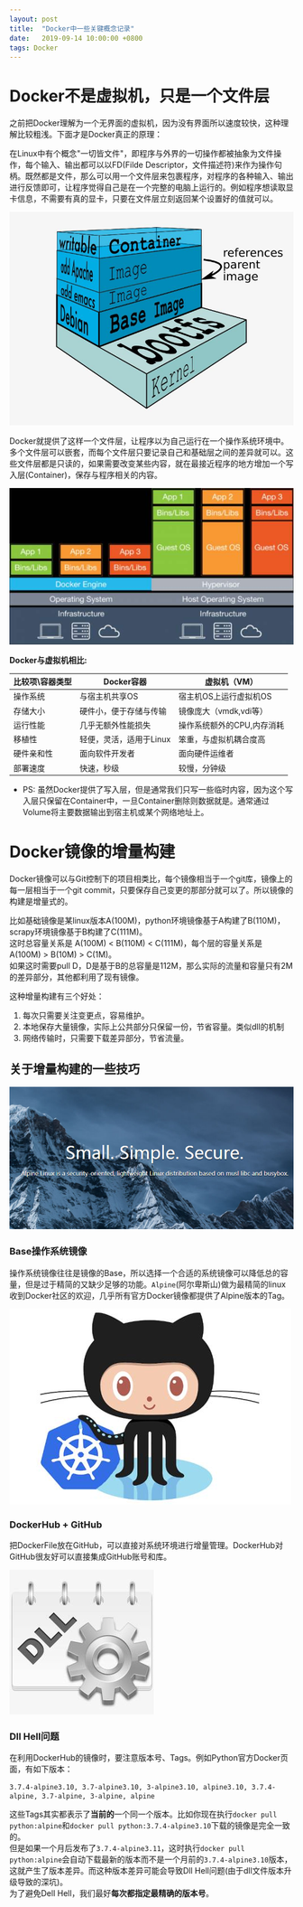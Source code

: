 ```yaml
---
layout: post
title:  "Docker中一些关键概念记录"
date:   2019-09-14 10:00:00 +0800
tags: Docker
---
```


# Docker不是虚拟机，只是一个文件层
之前把Docker理解为一个无界面的虚拟机，因为没有界面所以速度较快，这种理解比较粗浅。下面才是Docker真正的原理：

在Linux中有个概念"一切皆文件"，即程序与外界的一切操作都被抽象为文件操作，每个输入、输出都可以以FD(Filde Descriptor，文件描述符)来作为操作句柄。既然都是文件，那么可以用一个文件层来包裹程序，对程序的各种输入、输出进行反馈即可，让程序觉得自己是在一个完整的电脑上运行的。例如程序想读取显卡信息，不需要有真的显卡，只要在文件层立刻返回某个设置好的值就可以。

![Docker VS VM](/assets/images/2019-09-14-Docker_basic_2.jpg)

Docker就提供了这样一个文件层，让程序以为自己运行在一个操作系统环境中。多个文件层可以嵌套，而每个文件层只要记录自己和基础层之间的差异就可以。这些文件层都是只读的，如果需要改变某些内容，就在最接近程序的地方增加一个写入层(Container)，保存与程序相关的内容。


![Docker VS VM](/assets/images/2019-09-14-Docker_basic_1.jpg)

**Docker与虚拟机相比:**

| 比较项\容器类型 | Docker容器 | 虚拟机（VM）|
| -------------- | --------- | ----------- |
|操作系统|与宿主机共享OS | 宿主机OS上运行虚拟机OS|
|存储大小|硬件小，便于存储与传输|镜像庞大（vmdk,vdi等）|
|运行性能|几乎无额外性能损失|操作系统额外的CPU,内存消耗|
|移植性|轻便，灵活，适用于Linux|笨重，与虚拟机耦合度高|
|硬件亲和性|面向软件开发者|面向硬件运维者|
|部署速度|快速，秒级|较慢，分钟级|

* PS: 虽然Docker提供了写入层，但是通常我们只写一些临时内容，因为这个写入层只保留在Container中，一旦Container删除则数据就是。通常通过Volume将主要数据输出到宿主机或某个网络地址上。


# Docker镜像的增量构建
Docker镜像可以与Git控制下的项目相类比，每个镜像相当于一个git库，镜像上的每一层相当于一个git commit，只要保存自己变更的那部分就可以了。所以镜像的构建是增量式的。

比如基础镜像是某linux版本A(100M)，python环境镜像基于A构建了B(110M)，scrapy环境镜像基于B构建了C(111M)。<br/>
这时总容量关系是 A(100M) < B(110M) < C(111M)，每个层的容量关系是 A(100M) > B(10M) > C(1M)。<br/>
如果这时需要pull D，D是基于B的总容量是112M，那么实际的流量和容量只有2M的差异部分，其他都利用了现有镜像。

这种增量构建有三个好处：
1. 每次只需要关注变更点，容易维护。
2. 本地保存大量镜像，实际上公共部分只保留一份，节省容量。类似dll的机制
3. 网络传输时，只需要下载差异部分，节省流量。

## 关于增量构建的一些技巧

![Docker VS VM](/assets/images/2019-09-14-Docker_basic_4.jpg)

### Base操作系统镜像
操作系统镜像往往是镜像的Base，所以选择一个合适的系统镜像可以降低总的容量，但是过于精简的又缺少足够的功能。`Alpine`(阿尔卑斯山)做为最精简的linux收到Docker社区的欢迎，几乎所有官方Docker镜像都提供了Alpine版本的Tag。


![Docker VS VM](/assets/images/2019-09-14-Docker_basic_3.jpg)

### DockerHub + GitHub
把DockerFile放在GitHub，可以直接对系统环境进行增量管理。DockerHub对GitHub很友好可以直接集成GitHub账号和库。

![Docker VS VM](/assets/images/2019-09-14-Docker_basic_5.jpg)

### Dll Hell问题
在利用DockerHub的镜像时，要注意版本号、Tags。例如Python官方Docker页面，有如下版本：
```
3.7.4-alpine3.10, 3.7-alpine3.10, 3-alpine3.10, alpine3.10, 3.7.4-alpine, 3.7-alpine, 3-alpine, alpine
```
这些Tags其实都表示了**当前的**一个同一个版本。比如你现在执行`docker pull python:alpine`和`docker pull python:3.7.4-alpine3.10`下载的镜像是完全一致的。<br/>
但是如果一个月后发布了`3.7.4-alpine3.11`，这时执行`docker pull python:alpine`会自动下载最新的版本而不是一个月前的`3.7.4-alpine3.10`版本，这就产生了版本差异。而这种版本差异可能会导致Dll Hell问题(由于dll文件版本升级导致的深坑)。<br/>
为了避免Dell Hell，我们最好**每次都指定最精确的版本号**。